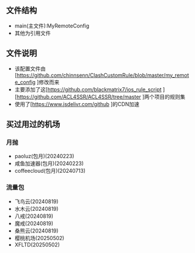 ## 文件结构
- main(主文件):MyRemoteConfig
- 其他为引用文件

## 文件说明
- 该配置文件由[https://github.com/chinnsenn/ClashCustomRule/blob/master/my_remote_config ]修改而来
- 主要添加了这[https://github.com/blackmatrix7/ios_rule_script ][https://github.com/ACL4SSR/ACL4SSR/tree/master ]两个项目的规则集
- 使用了[https://www.jsdelivr.com/github ]的CDN加速

## 买过用过的机场

### 月抛
- paoluz(包月)(20240223)
- 咸鱼加速器(包月)(20240223)
- coffeecloud(包月)(20240713)

### 流量包
- 飞鸟云(20240819)
- 水木云(20240819)
- 八戒(20240819)
- 魔戒(20240819)
- 桑熊云(20240819)
- 樱桃机场(20250502)
- XFLTD(20250502)
